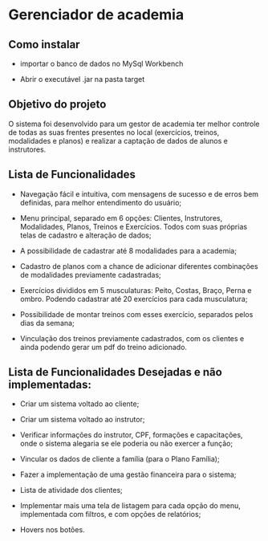 # Gerenciador de academia

## Como instalar
* importar o banco de dados no MySql Workbench

* Abrir o executável .jar na pasta target

## Objetivo do projeto
O sistema foi desenvolvido para um gestor de academia ter melhor controle de todas as suas frentes presentes no local (exercícios, treinos, modalidades e planos) e realizar a captação de dados de alunos e instrutores.
 
## Lista de Funcionalidades
* Navegação fácil e intuitiva, com mensagens de sucesso e de erros bem definidas, para melhor entendimento do usuário;

* Menu principal, separado em 6 opções: Clientes, Instrutores, Modalidades, Planos, Treinos e Exercícios. Todos com suas próprias telas de cadastro e alteração de dados;

* A possibilidade de cadastrar até 8 modalidades para a academia;

* Cadastro de planos com a chance de adicionar diferentes combinações de modalidades previamente cadastradas;

* Exercícios divididos em 5 musculaturas: Peito, Costas, Braço, Perna e ombro. Podendo cadastrar até 20 exercícios para cada musculatura;

* Possibilidade de montar treinos com esses exercício, separados pelos dias da semana;

* Vinculação dos treinos previamente cadastrados, com os clientes e ainda podendo gerar um pdf do treino adicionado.



## Lista de Funcionalidades Desejadas e não implementadas:
* Criar um sistema voltado ao cliente;
  
* Criar um sistema voltado ao instrutor;
  
* Verificar informações do instrutor, CPF, formações e capacitações, onde o sistema alegaria se ele poderia ou não exercer a função;
  
* Vincular os dados de cliente a família (para o Plano Família);
  
* Fazer a implementação de uma gestão financeira para o sistema;
  
* Lista de atividade dos clientes;
  
* Implementar mais uma tela de listagem para cada opção do menu, implementada com filtros, e com opções de relatórios;
  
* Hovers nos botões.
